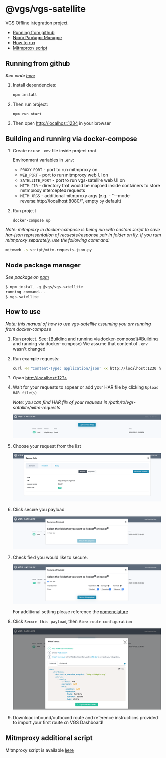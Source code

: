 @vgs/vgs-satellite
==================

VGS Offline integration project.


<!-- toc -->
* [Running from github](#running-from-github)
* [Node Package Manager](#node-package-manager)
* [How to run](#how-to-use)
* [Mitmproxy script](#mitmproxy-additional-script)
<!-- tocstop -->


## Running from github
_See code [here](https://github.com/verygoodsecurity/vgs-satellite)_


1. Install dependencies:
    ```bash
    npm install
    ```

1. Then run project:

    ```bash
    npm run start
    ```

1. Then open [http://localhost:1234](http://localhost:1234) in your browser


## Building and running via docker-compose

1. Create or use `.env` file inside project root

    Environment variables in `.env`:
    - `PROXY_PORT` - port to run mitmproxy on
    - `WEB_PORT` - port to run mitmproxy web UI on
    - `SATELLITE_PORT` - port to run vgs-satellite web UI on
    - `MITM_DIR` - directory that would be mapped inside containers to store mitmproxy intercepted requests
    - `MITM_ARGS` - additional mitmproxy args (e.g. - "--mode reverse:http://localhost:8080/", empty by default)
    
1. Run project

    ```bash
   docker-compose up 
   ```
   

_Note: mitmproxy in docker-compose is being run with custom script to save har-json representation of requests/response pair in folder on fly. 
If you rum mitmproxy separately, use the following command:_

```bash
mitmweb -s script/mitm-requests-json.py
``` 

## Node package manager
_See package on [npm](https://www.npmjs.com/package/@vgs/vgs-satellite)_

```sh-session
$ npm install -g @vgs/vgs-satellite
running command...
$ vgs-satellite 
```

## How to use 

_Note: this manual of how to use vgs-satellite assuming you are running from docker-compose_

1. Run project. See:  [Building and running via docker-compose](#Building and running via docker-compose)
   We assume that content of `.env` wasn't changed
1. Run example requests:
    ```bash
    curl -H "Content-Type: application/json" -x http://localhost:1230 http://httpbin.org/post -d '{"foo": "bar"}'
    ```
1. Open [http://localhost:1234](http://localhost:1234)
1. Wait for your requests to appear or add your HAR file by clicking `Upload HAR file(s)`

   _Note: you can find HAR file of your requests in /path/to/vgs-satallite/mitm-requests_
   
   ![requests-list](manual/1-requests-list.png)
   
1. Choose your request from the list

   ![requests-detail](manual/2-requests-detail.png)
    
1. Click secure you payload

   ![secure-payload](manual/3-secure-payload.png)
   
1. Check field you would like to secure.

   ![secure-check](manual/4-secure-check.png)

    For additional setting please reference the [nomenclature](https://www.verygoodsecurity.com/docs/terminology/nomenclature)

1. Click `Secure this payload`, then `View route configuration`

   ![route-config](manual/5-route-config.png)
   
1. Download inbound/outbound route and reference instructions provided to import your first route on VGS Dashboard!

## Mitmproxy additional script

Mitmproxy script is available [here](https://github.com/verygoodsecurity/vgs-satellite/blob/master/script/mitm-requests-json.py)